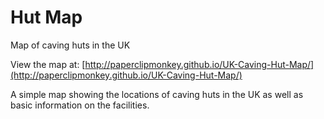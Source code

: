 # Hut Map
Map of caving huts in the UK


View the map at: [http://paperclipmonkey.github.io/UK-Caving-Hut-Map/](http://paperclipmonkey.github.io/UK-Caving-Hut-Map/)

A simple map showing the locations of caving huts in the UK as well as basic information on the facilities.